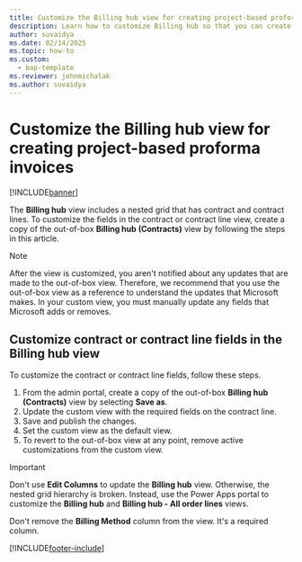 ```yaml
---
title: Customize the Billing hub view for creating project-based proforma invoices
description: Learn how to customize Billing hub so that you can create project-based proforma invoices.
author: suvaidya
ms.date: 02/14/2025
ms.topic: how-to
ms.custom: 
  - bap-template
ms.reviewer: johnmichalak
ms.author: suvaidya
---
```


# Customize the Billing hub view for creating project-based proforma invoices

[!INCLUDE[banner](../includes/banner.md)]

The **Billing hub** view includes a nested grid that has contract and contract lines. To customize the fields in the contract or contract line view, create a copy of the out-of-box **Billing hub (Contracts)** view by following the steps in this article.

> [!NOTE]
> After the view is customized, you aren't notified about any updates that are made to the out-of-box view. Therefore, we recommend that you use the out-of-box view as a reference to understand the updates that Microsoft makes. In your custom view, you must manually update any fields that Microsoft adds or removes.

## Customize contract or contract line fields in the Billing hub view

To customize the contract or contract line fields, follow these steps.

1. From the admin portal, create a copy of the out-of-box **Billing hub (Contracts)** view by selecting **Save as**.
1. Update the custom view with the required fields on the contract line.
1. Save and publish the changes.
1. Set the custom view as the default view.
1. To revert to the out-of-box view at any point, remove active customizations from the custom view.

> [!IMPORTANT]
> Don't use **Edit Columns** to update the **Billing hub** view. Otherwise, the nested grid hierarchy is broken. Instead, use the Power Apps portal to customize the **Billing hub** and **Billing hub - All order lines** views.
>
> Don't remove the **Billing Method** column from the view. It's a required column.

[!INCLUDE[footer-include](../includes/footer-banner.md)]
